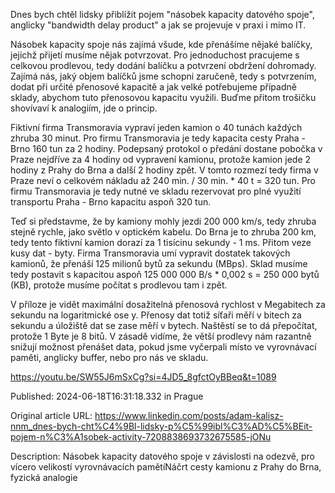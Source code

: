 Dnes bych chtěl lidsky přiblížit pojem "násobek kapacity datového spoje", anglicky "bandwidth delay product" a jak se projevuje v praxi i mimo IT.

Násobek kapacity spoje nás zajímá všude, kde přenášíme nějaké balíčky, jejichž přijetí musíme nějak potvrzovat. Pro jednoduchost pracujeme s celkovou prodlevou, tedy dodání balíčku a potvrzení obdržení dohromady. Zajímá nás, jaký objem balíčků jsme schopni zaručeně, tedy s potvrzením, dodat při určité přenosové kapacitě a jak velké potřebujeme případně sklady, abychom tuto přenosovou kapacitu využili. Buďme přitom trošičku shovívaví k analogiím, jde o princip.

Fiktivní firma Transmoravia vypraví jeden kamion o 40 tunách každých zhruba 30 minut. Pro firmu Transmoravia je tedy kapacita cesty Praha - Brno 160 tun za 2 hodiny. Podepsaný protokol o předání dostane pobočka v Praze nejdříve za 4 hodiny od vypravení kamionu, protože kamion jede 2 hodiny z Prahy do Brna a další 2 hodiny zpět. V tomto rozmezí tedy firma v Praze neví o celkovém nákladu až 240 min. / 30 min. * 40 t = 320 tun. Pro firmu Transmoravia je tedy nutné ve skladu rezervovat pro plné využití transportu Praha - Brno kapacitu aspoň 320 tun.

Teď si představme, že by kamiony mohly jezdi 200 000 km/s, tedy zhruba stejně rychle, jako světlo v optickém kabelu. Do Brna je to zhruba 200 km, tedy tento fiktivní kamion dorazí za 1 tisícinu sekundy - 1 ms. Přitom veze kusy dat - byty. Firma Transmoravia umí vypravit dostatek takových kamionů, že přenáší 125 milionů bytů za sekundu (MBps). Sklad musíme tedy postavit s kapacitou aspoň 125 000 000 B/s * 0,002 s = 250 000 bytů (KB), protože musíme počítat s prodlevou tam i zpět.

V příloze je vidět maximální dosažitelná přenosová rychlost v Megabitech za sekundu na logaritmické ose y. Přenosy dat totiž síťaři měří v bitech za sekundu a úložiště dat se zase měří v bytech. Naštěstí se to dá přepočítat, protože 1 Byte je 8 bitů. V zásadě vidíme, že větší prodlevy nám razantně snižují možnost přenášet data, pokud jsme vyčerpali místo ve vyrovnávací paměti, anglicky buffer, nebo pro nás ve skladu.

https://youtu.be/SW55J6mSxCg?si=4JD5_8gfctOyBBeq&t=1089


Published: 2024-06-18T16:31:18.332 in Prague

Original article URL: https://www.linkedin.com/posts/adam-kalisz-nnm_dnes-bych-cht%C4%9Bl-lidsky-p%C5%99ibl%C3%AD%C5%BEit-pojem-n%C3%A1sobek-activity-7208838693732675585-jONu

[](./media/BDP_log.png)Description: Násobek kapacity datového spoje v závislosti na odezvě, pro vícero velikostí vyrovnávacích pamětíNáčrt cesty kamionu z Prahy do Brna, fyzická analogie